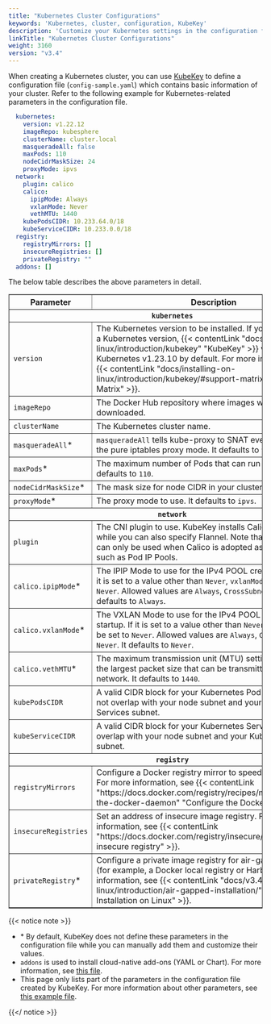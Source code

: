 ```yaml
---
title: "Kubernetes Cluster Configurations"
keywords: 'Kubernetes, cluster, configuration, KubeKey'
description: 'Customize your Kubernetes settings in the configuration file for your cluster.'
linkTitle: "Kubernetes Cluster Configurations"
weight: 3160
version: "v3.4"
---
```


When creating a Kubernetes cluster, you can use [KubeKey](../kubekey/) to define a configuration file (`config-sample.yaml`) which contains basic information of your cluster. Refer to the following example for Kubernetes-related parameters in the configuration file.

```yaml
  kubernetes:
    version: v1.22.12
    imageRepo: kubesphere
    clusterName: cluster.local
    masqueradeAll: false
    maxPods: 110
    nodeCidrMaskSize: 24
    proxyMode: ipvs
  network:
    plugin: calico
    calico:
      ipipMode: Always
      vxlanMode: Never
      vethMTU: 1440
    kubePodsCIDR: 10.233.64.0/18
    kubeServiceCIDR: 10.233.0.0/18
  registry:
    registryMirrors: []
    insecureRegistries: []
    privateRegistry: ""
  addons: []
```

The below table describes the above parameters in detail.

  <table border="1">
   <tbody>
   <tr>
     <th width='140'>Parameter</th>
     <th>Description</th>
   </tr>
   <tr>
     <th colSpan='2'><code>kubernetes</code></th>
   </tr>
   <tr>
     <td><code>version</code></td>
     <td>The Kubernetes version to be installed. If you do not specify a Kubernetes version, {{< contentLink "docs/installing-on-linux/introduction/kubekey" "KubeKey" >}} v3.0.7 will install Kubernetes v1.23.10 by default. For more information, see {{< contentLink "docs/installing-on-linux/introduction/kubekey/#support-matrix" "Support Matrix" >}}.</td>
   </tr>
   <tr>
     <td><code>imageRepo</code></td>
     <td>The Docker Hub repository where images will be downloaded.</td>
   </tr>
   <tr>
     <td><code>clusterName</code></td>
     <td>The Kubernetes cluster name.</td>
   </tr>
   <tr>
     <td><code>masqueradeAll</code>*</td>
     <td><code>masqueradeAll</code> tells kube-proxy to SNAT everything if using the pure iptables proxy mode. It defaults to <code>false</code>.</td>
   </tr>
   <tr>
     <td><code>maxPods</code>*</td>
     <td>The maximum number of Pods that can run on this Kubelet. It defaults to <code>110</code>.</td>
   </tr>
   <tr>
     <td><code>nodeCidrMaskSize</code>*</td>
     <td>The mask size for node CIDR in your cluster. It defaults to <code>24</code>.</td>
   </tr>
   <tr>
     <td><code>proxyMode</code>*</td>
     <td>The proxy mode to use. It defaults to <code>ipvs</code>.</td>
   </tr>
   <tr>
     <th colSpan='2'><code>network</code></th>
   </tr>
   <tr>
     <td><code>plugin</code></td>
     <td>The CNI plugin to use. KubeKey installs Calico by default while you can also specify Flannel. Note that some features can only be used when Calico is adopted as the CNI plugin, such as Pod IP Pools.</td>
   </tr>
   <tr>
     <td><code>calico.ipipMode</code>*</td>
     <td>The IPIP Mode to use for the IPv4 POOL created at startup. If it is set to a value other than <code>Never</code>, <code>vxlanMode</code> should be set to <code>Never</code>. Allowed values are <code>Always</code>, <code>CrossSubnet</code> and <code>Never</code>. It defaults to <code>Always</code>.</td>
   </tr>
   <tr>
     <td><code>calico.vxlanMode</code>*</td>
     <td>The VXLAN Mode to use for the IPv4 POOL created at startup. If it is set to a value other than <code>Never</code>, <code>ipipMode</code> should be set to <code>Never</code>. Allowed values are <code>Always</code>, <code>CrossSubnet</code> and <code>Never</code>. It defaults to <code>Never</code>.</td>
   </tr>
   <tr>
     <td><code>calico.vethMTU</code>*</td>
     <td>The maximum transmission unit (MTU) setting determines the largest packet size that can be transmitted through your network. It defaults to <code>1440</code>.</td>
   </tr>
   <tr>
     <td><code>kubePodsCIDR</code></td>
     <td>A valid CIDR block for your Kubernetes Pod subnet. It should not overlap with your node subnet and your Kubernetes Services subnet.</td>
   </tr>
   <tr>
     <td><code>kubeServiceCIDR</code></td>
     <td>A valid CIDR block for your Kubernetes Services. It should not overlap with your node subnet and your Kubernetes Pod subnet.</td>
   </tr>
   <tr>
     <th colSpan='2'><code>registry</code></th>
   </tr>
   <tr>
     <td><code>registryMirrors</code></td>
     <td>Configure a Docker registry mirror to speed up downloads. For more information, see {{< contentLink "https://docs.docker.com/registry/recipes/mirror/#configure-the-docker-daemon" "Configure the Docker daemon" >}}.</td>
   </tr>
   <tr>
     <td><code>insecureRegistries</code></td>
     <td>Set an address of insecure image registry. For more information, see {{< contentLink "https://docs.docker.com/registry/insecure/" "Test an insecure registry" >}}.</td>
   </tr>
   <tr>
     <td><code>privateRegistry</code>*</td>
     <td>Configure a private image registry for air-gapped installation (for example, a Docker local registry or Harbor). For more information, see {{< contentLink "docs/v3.4/installing-on-linux/introduction/air-gapped-installation/" "Air-gapped Installation on Linux" >}}.</td>
   </tr> 
   </tbody>
   </table>


{{< notice note >}}

- \* By default, KubeKey does not define these parameters in the configuration file while you can manually add them and customize their values.
- `addons` is used to install cloud-native add-ons (YAML or Chart). For more information, see [this file](https://github.com/kubesphere/kubekey/blob/release-2.2/docs/addons.md).
- This page only lists part of the parameters in the configuration file created by KubeKey. For more information about other parameters, see [this example file](https://github.com/kubesphere/kubekey/blob/release-2.2/docs/config-example.md).

{{</ notice >}} 

